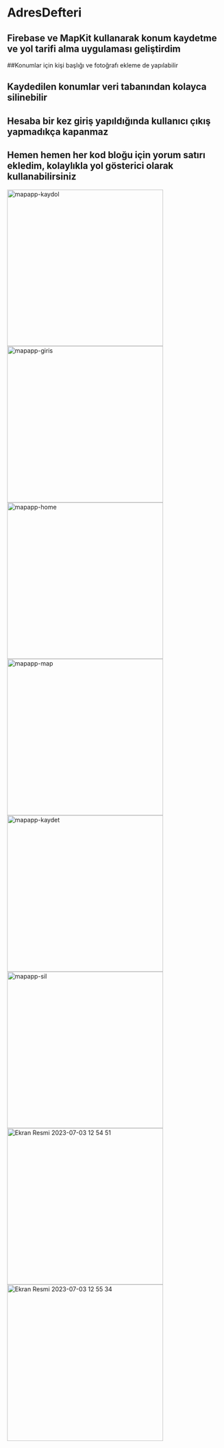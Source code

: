 # AdresDefteri
## Firebase ve MapKit kullanarak konum kaydetme ve yol tarifi alma uygulaması geliştirdim
##Konumlar için kişi başlığı ve fotoğrafı ekleme de yapılabilir
## Kaydedilen konumlar veri tabanından kolayca silinebilir
## Hesaba bir kez giriş yapıldığında kullanıcı çıkış yapmadıkça kapanmaz
## Hemen hemen her kod bloğu için yorum satırı ekledim, kolaylıkla yol gösterici olarak kullanabilirsiniz


<img width="364" alt="mapapp-kaydol" src="https://github.com/zehraCoskun/AdresDefteri/assets/110024096/337eeaa3-155d-4bba-b92c-64262c3e9edd">
<img width="364" alt="mapapp-giris" src="https://github.com/zehraCoskun/AdresDefteri/assets/110024096/dbee3069-f064-4583-bc84-b35abacdbdd2">
<img width="364" alt="mapapp-home" src="https://github.com/zehraCoskun/AdresDefteri/assets/110024096/5908df02-469b-4a6c-99fa-053614e222f9">
<img width="364" alt="mapapp-map" src="https://github.com/zehraCoskun/AdresDefteri/assets/110024096/1074b289-d4e3-48e2-a638-34ac270a733d">
<img width="364" alt="mapapp-kaydet" src="https://github.com/zehraCoskun/AdresDefteri/assets/110024096/269f1958-f7c5-42c2-af85-87d1c29cbb57">
<img width="364" alt="mapapp-sil" src="https://github.com/zehraCoskun/AdresDefteri/assets/110024096/e7508930-72eb-443d-ae71-bb0a75f2d329">
<img width="364" alt="Ekran Resmi 2023-07-03 12 54 51" src="https://github.com/zehraCoskun/AdresDefteri/assets/110024096/16e06585-2cdf-4d6c-99a0-0e2f00913d1b">
<img width="364" alt="Ekran Resmi 2023-07-03 12 55 34" src="https://github.com/zehraCoskun/AdresDefteri/assets/110024096/2c55a340-4c81-4c75-89a0-8856906e7df8">
